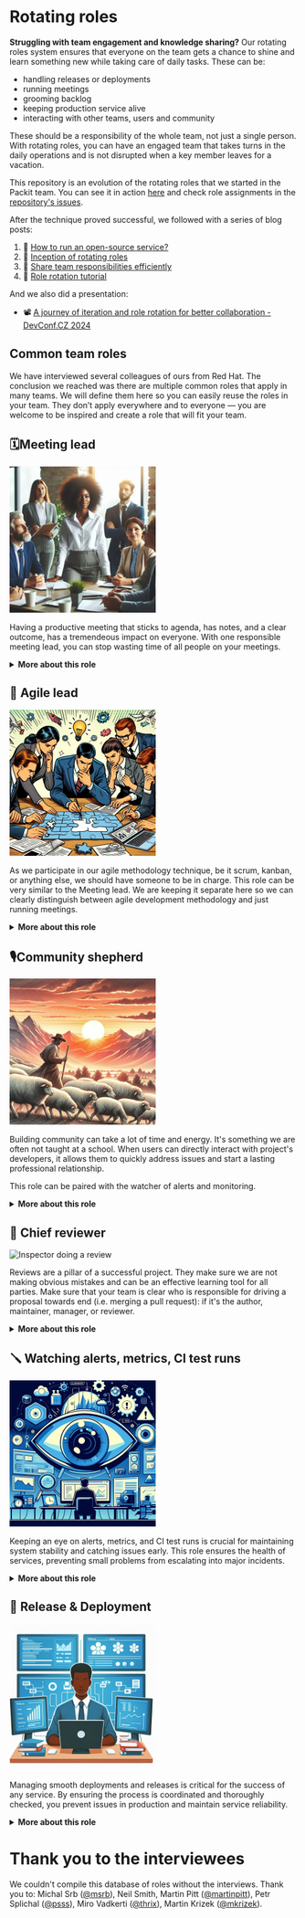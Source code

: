 # Rotating roles

**Struggling with team engagement and knowledge sharing?** Our rotating roles
system ensures that everyone on the team gets a chance to shine and learn
something new while taking care of daily tasks. These can be:

* handling releases or deployments
* running meetings
* grooming backlog
* keeping production service alive
* interacting with other teams, users and community

These should be a responsibility of the whole team, not just a single person.
With rotating roles, you can have an engaged team that takes turns in the daily
operations and is not disrupted when a key member leaves for a vacation.

This repository is an evolution of the rotating roles that we started in the
Packit team. You can see it in action [here](https://github.com/packit/agile)
and check role assignments in the [repository's
issues](https://github.com/packit/agile/issues).

After the technique proved successful, we followed with a series of blog posts:
1. 📄 [How to run an open-source service?](https://medium.com/@laura.barcziova/how-to-run-an-open-source-service-fb3303240e69)
2. 📄 [Inception of rotating roles](https://medium.com/@laura.barcziova/inception-of-rotating-roles-9caf971b3096)
3. 📄 [Share team responsibilities efficiently](https://medium.com/@laura.barcziova/share-team-responsibilities-efficiently-9a202aad7bd0)
4. 📄 [Role rotation tutorial](https://medium.com/@laura.barcziova/role-rotation-tutorial-957ed3545ef2)

And we also did a presentation:
- 📽️ [A journey of iteration and role rotation for better collaboration - DevConf.CZ 2024](https://www.youtube.com/watch?v=y1t7Wd31bL8)


## Common team roles
We have interviewed several colleagues of ours from Red Hat. The conclusion we
reached was there are multiple common roles that apply in many teams. We will
define them here so you can easily reuse the roles in your team. They don’t
apply everywhere and to everyone —  you are welcome to be inspired and create a
role that will fit your team.

## 🗓️Meeting lead

<img src="/img/meeting-lead.jpg" alt="A woman in charge of a meeting" style="max-width: 100%;" width="256">

Having a productive meeting that sticks to agenda, has notes, and a clear
outcome, has a tremendeous impact on everyone. With one responsible meeting
lead, you can stop wasting time of all people on your meetings.

<details>
<summary><b>More about this role</b></summary>

### Responsible for
* Run a meeting (TBD: this could be more detailed)
* Make sure people stay on topic
* Follow meeting agenda - address all points
* Write down action items and make sure the they are assigned
* Make meeting notes or assign someone on the call to write them down

### Why have this role?
* Meetings need moderators, otherwise they succumb to chaos
* Well run meeting is the difference between a complete waste of time and
  effectively coordinating in a group of people

### What can people learn?
* Not everyone likes the attention, so this can be a big step outside of
  comfort zone for many.
* It can be tiring to be in charge of everything all the time. Managers
  understand. Team members may suddenly feel more empathy and compassion once
  they realize that leading a meeting requires significant effort.

</details>

## 🏃 Agile lead

<img src="/img/agile-lead.jpg" alt="A team working on a problem together" style="max-width: 100%;" width="256">

As we participate in our agile methodology technique, be it scrum, kanban, or anything else, we
should have someone to be in charge. This role can be very similar to the
Meeting lead. We are keeping it separate here so we can clearly distinguish
between agile development methodology and just running meetings.

<details>
<summary><b>More about this role</b></summary>

### Responsible for
* The team sticks to all the agile ceremonies as they are defined.
* Coordinate with the meeting lead or be one.
* Make sure everyone has the capacity to work on their tasks.
* Assist people who are struggling in their assignments.
* Volunteer if possible for i.e. research, testing, or reaching out to
different teams if needed.
* Celebrate success with the team.

### Why have this role?
* It could become chaotic without an agile lead.

### What can people learn?
* The responsibility to be in charge of the team's current agile iteration
  (such as scrum sprint, or a kanban cycle).
* It is an important experience for junior members of the team to be the lead.

</details>

## 🎙️Community shepherd

<img src="/img/shepherd.jpg" alt="Shepherd herding sheep in the mountains" style="max-width: 100%;" width="256">

Building community can take a lot of time and energy. It's something we are
often not taught at a school. When users can directly interact with project's
developers, it allows them to quickly address issues and start a lasting
professional relationship.

This role can be paired with the watcher of alerts and monitoring.

<details>
<summary><b>More about this role</b></summary>

### Responsible for
* Pay attention to questions and comments from your community in your chat
rooms, issue trackers, mailing lists, social media.
* Bring user's pain points back to the team and make sure they are triaged and prioritized.
* Suggest improvements based on the feedback.
* Lead community meetings.

### Why have this role?
* Your users will stay, when you listen to them.
* Close relationship between project members and users or customers can be a key to success.

### What can people learn?
* See how people use your team's solutions.
* Improve social skills and step out of the comfort zone.
* Expand your professional network and become more visible.

</details>

## 🔭 Chief reviewer

<img src="/img/reviewer.jpg" alt="Inspector doing a review" style="max-width: 100%;" width="256">

Reviews are a pillar of a successful project. They make sure we are not making
obvious mistakes and can be an effective learning tool for all parties. Make
sure that your team is clear who is responsible for driving a proposal towards
end (i.e. merging a pull request): if it's the author, maintainer, manager, or
reviewer.

<details>
<summary><b>More about this role</b></summary>

### Responsible for
* Provide reviews in project’s git repositories, design documents, email drafts
  or external communication before it’s sent out.
* If a proposal is unclear, don’t be afraid to set up a 1:1 time with the
  author of the pull request or a document to be on the same page.
* Try the proposed solution in practice so you can provide hands-on feedback
before it's released.

### Why have this role?
* Reviews can be an unpopular activity. Good review is really hard, takes a lot
  of time and requires empathy so that none of the sides get offended. It's an
  important skill we all should train.
* Good review culture in a project helps you build amazing solutions.
* Collaboration in teams without reviews leads to silos - knowledge and
  expertise will be accumulated in people who make solutions.

### What can people learn?
* Be amazing reviewers. This is immensely important to junior team members.
* Become better coders, analysts, researchers.
* Better knowledge about the code base to be able to review the changes.

</details>

## 🪛 Watching alerts, metrics, CI test runs

<img src="/img/monitoring.jpeg" alt="Monitoring the service" style="max-width: 100%;" width="256">

Keeping an eye on alerts, metrics, and CI test runs is crucial for maintaining system stability and 
catching issues early. This role ensures the health of services, 
preventing small problems from escalating into major incidents.

<details>
<summary><b>More about this role</b></summary>

### Responsible for
* Monitor system alerts and respond to any critical issues that arise.
* Keep track of key metrics (e.g. load, response times) to ensure systems are functioning 
within acceptable limits.
* Regularly check the results of CI test runs to catch external outages.
* Investigate and communicate the cause of any alerts or failing CI to the team.
* Document recurring issues and propose improvements to prevent future problems. 
* Ensure that any necessary escalations are communicated to the users (e.g. via status page).

### Why have this role?
* Without active monitoring, issues can go unnoticed until they become critical, impacting service 
uptime and user experience.
* Proactive monitoring and addressing issues early helps service health and prevents disruptions.

### What can people learn?
* Gain experience with monitoring tools and CI. 
* Learn how to troubleshoot alerts and CI failures. 
* Build problem-solving and critical-thinking skills.

</details>

## 🚀 Release & Deployment 

<img src="/img/release.jpeg" alt="Person in charge of releases and deployments" style="max-width: 100%;" width="256">

Managing smooth deployments and releases is critical for the success of any service. 
By ensuring the process is coordinated and thoroughly checked, you prevent issues
in production and maintain service reliability.

<details>
<summary><b>More about this role</b></summary>

### Responsible for
* Coordinate with the team to confirm whether deploying new changes is safe.
* Follow established instructions to carry out the new deployment.
* Capture shortcomings in any of the steps.
* Monitoring the outcome for any new issues.
* If your product ships as packages, manage the release process.
* Communicate release notes and any deployment impacts to users.
* Propose improvements to the release and deployment process.

### Why have this role?
* Deployments and releases can introduce risks. Without a structured approach, issues may slip into production.
* Having one person responsible ensures clear accountability and coordination.
* This role prevents disruption by ensuring deployments are carefully planned and executed.

### What can people learn?
* Gain a deeper understanding of the deployment process.
* Experience the challenge of handling releases under pressure, 
building problem-solving and decision-making skills.

</details>

# Thank you to the interviewees

We couldn't compile this database of roles without the interviews. Thank you
to: Michal Srb ([@msrb](https://github.com/msrb)), Neil Smith, Martin Pitt
([@martinpitt](https://github.com/martinpitt)), Petr Splichal
([@psss](https://github.com/psss)), Miro Vadkerti
([@thrix](https://github.com/thrix)), Martin Krizek
([@mkrizek](https://github.com/mkrizek)).

